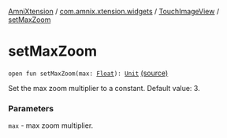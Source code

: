 [AmniXtension](../../index.md) / [com.amnix.xtension.widgets](../index.md) / [TouchImageView](index.md) / [setMaxZoom](./set-max-zoom.md)

# setMaxZoom

`open fun setMaxZoom(max: `[`Float`](https://kotlinlang.org/api/latest/jvm/stdlib/kotlin/-float/index.html)`): `[`Unit`](https://kotlinlang.org/api/latest/jvm/stdlib/kotlin/-unit/index.html) [(source)](https://github.com/AmniX/AmniXTension/tree/master/AmniXtension/src/main/java/com/amnix/xtension/widgets/TouchImageView.java#L401)

Set the max zoom multiplier to a constant. Default value: 3.

### Parameters

`max` - max zoom multiplier.